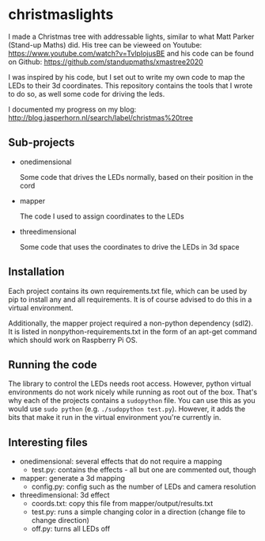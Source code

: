 # christmaslights

I made a Christmas tree with addressable lights, similar to what Matt Parker
(Stand-up Maths) did. His tree can be vieweed on Youtube:
https://www.youtube.com/watch?v=TvlpIojusBE and his code can be found on Github:
https://github.com/standupmaths/xmastree2020

I was inspired by his code, but I set out to write my own code to map the LEDs
to their 3d coordinates. This repository contains the tools that I wrote to do so,
as well some code for driving the leds.

I documented my progress on my blog: 
http://blog.jasperhorn.nl/search/label/christmas%20tree

## Sub-projects

- onedimensional
  
  Some code that drives the LEDs normally, based on their position
  in the cord

- mapper

  The code I used to assign coordinates to the LEDs

- threedimensional

  Some code that uses the coordinates to drive the LEDs in 3d space

## Installation

Each project contains its own requirements.txt file, which can be used by pip
to install any and all requirements. It is of course advised to do this in a
virtual environment.

Additionally, the mapper project required a non-python dependency (sdl2). It is
listed in nonpython-requirements.txt in the form of an apt-get command which
should work on Raspberry Pi OS.

## Running the code

The library to control the LEDs needs root access. However, python virtual
environments do not work nicely while running as root out of the box. That's
why each of the projects contains a `sudopython` file. You can use this as
you would use `sudo python` (e.g. `./sudopython test.py`). However, it adds
the bits that make it run in the virtual environment you're currently in.

## Interesting files

- onedimensional: several effects that do not require a mapping
  - test.py: contains the effects - all but one are commented out, though
- mapper: generate a 3d mapping
  - config.py: config such as the number of LEDs and camera resolution
- threedimensional: 3d effect
  - coords.txt: copy this file from mapper/output/results.txt
  - test.py: runs a simple changing color in a direction (change file to change direction)
  - off.py: turns all LEDs off
